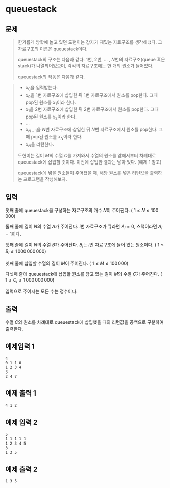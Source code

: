 # queuestack
## 문제
> 한가롭게 방학에 놀고 있던 도현이는 갑자기 재밌는 자료구조를 생각해냈다. 그 자료구조의 이름은 queuestack이다.
>
>queuestack의 구조는 다음과 같다.
$1$번,
$2$번, ... ,
$N$번의 자료구조(queue 혹은 stack)가 나열되어있으며, 각각의 자료구조에는 한 개의 원소가 들어있다.
>
>queuestack의 작동은 다음과 같다.

> * $x_0$을 입력받는다.
 
>* $x_0$을
$1$번 자료구조에 삽입한 뒤
$1$번 자료구조에서 원소를 pop한다. 그때 pop된 원소를
$x_1$이라 한다.
 
> * $x_1$을
$2$번 자료구조에 삽입한 뒤
$2$번 자료구조에서 원소를 pop한다. 그때 pop된 원소를
$x_2$이라 한다.
> * ...
 
> * $x_{N-1}$을
$N$번 자료구조에 삽입한 뒤
$N$번 자료구조에서 원소를 pop한다. 그때 pop된 원소를
$x_N$이라 한다.
 
> * $x_N$을 리턴한다.
>
>도현이는 길이
$M$의 수열
$C$를 가져와서 수열의 원소를 앞에서부터 차례대로 queuestack에 삽입할 것이다. 이전에 삽입한 결과는 남아 있다. (예제
$1$ 참고)
>
> queuestack에 넣을 원소들이 주어졌을 때, 해당 원소를 넣은 리턴값을 출력하는 프로그램을 작성해보자.

## 입력
첫째 줄에 queuestack을 구성하는 자료구조의 개수
$N$이 주어진다. (
$1 \leq N \leq 100\,000$)

둘째 줄에 길이
$N$의 수열
$A$가 주어진다.
$i$번 자료구조가 큐라면
$A_i = 0$, 스택이라면
$A_i = 1$이다.

셋째 줄에 길이
$N$의 수열
$B$가 주어진다.
$B_i$는
$i$번 자료구조에 들어 있는 원소이다. (
$1 \leq B_i \leq 1\,000\,000\,000$)

넷째 줄에 삽입할 수열의 길이
$M$이 주어진다. (
$1 \leq M \leq 100\,000$)

다섯째 줄에 queuestack에 삽입할 원소를 담고 있는 길이
$M$의 수열
$C$가 주어진다. (
$1 \leq C_i \leq 1\,000\,000\,000$)

입력으로 주어지는 모든 수는 정수이다.

## 출력
수열
$C$의 원소를 차례대로 queuestack에 삽입했을 때의 리턴값을 공백으로 구분하여 출력한다.

## 예제입력 1
```
4
0 1 1 0
1 2 3 4
3
2 4 7
```
## 예제 출력 1
```
4 1 2
```
## 예제 입력 2
```
5
1 1 1 1 1
1 2 3 4 5
3
1 3 5
```
## 예제 출력 2
```
1 3 5
```